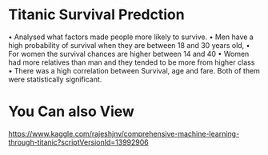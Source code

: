 # Titanic Survival Predction

• Analysed what factors made people more likely to survive. 
• Men have a high probability of survival when they are between 18 and 30 years old, 
• For women the survival chances are higher between 14 and 40
• Women had more relatives than man and they tended to be more from higher class
• There was a high correlation between Survival, age and fare. Both of them were statistically significant. 

# You Can also View
https://www.kaggle.com/rajeshjnv/comprehensive-machine-learning-through-titanic?scriptVersionId=13992906
